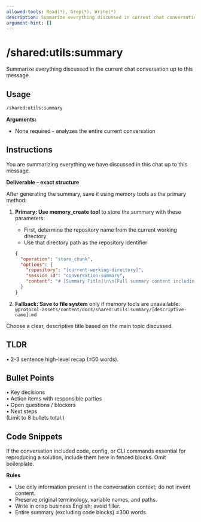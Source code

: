 ```yaml
---
allowed-tools: Read(*), Grep(*), Write(*)
description: Summarize everything discussed in current chat conversation with structured TLDR and bullet points
argument-hint: []
---
```


# /shared:utils:summary

Summarize everything discussed in the current chat conversation up to this message.

## Usage

```bash
/shared:utils:summary
```

**Arguments:**

- None required - analyzes the entire current conversation

## Instructions

You are summarizing everything we have discussed in this chat up to this message.

**Deliverable – exact structure**

After generating the summary, save it using memory tools as the primary method:

1. **Primary: Use memory_create tool** to store the summary with these parameters:
   - First, determine the repository name from the current working directory
   - Use that directory path as the repository identifier
   ```json
   {
     "operation": "store_chunk",
     "options": {
       "repository": "[current-working-directory]",
       "session_id": "conversation-summary",
       "content": "# [Summary Title]\n\n[Full summary content including TLDR, bullet points, and code snippets]"
     }
   }
   ```

2. **Fallback: Save to file system** only if memory tools are unavailable:
   `@protocol-assets/content/docs/shared:utils:summary/[descriptive-name].md`

Choose a clear, descriptive title based on the main topic discussed.

## TLDR

• 2-3 sentence high-level recap (≤50 words).

## Bullet Points

• Key decisions\
• Action items with responsible parties\
• Open questions / blockers\
• Next steps\
(Limit to 8 bullets total.)

## Code Snippets

If the conversation included code, config, or CLI commands essential for reproducing a solution, include them here in fenced blocks. Omit boilerplate.

**Rules**

- Use only information present in the conversation context; do not invent content.
- Preserve original terminology, variable names, and paths.
- Write in crisp business English; avoid filler.
- Entire summary (excluding code blocks) ≤300 words.
